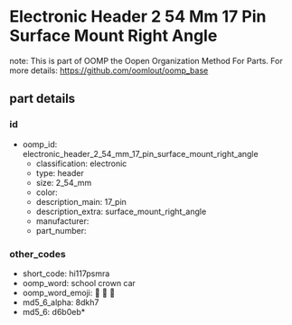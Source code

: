 # Electronic Header 2 54 Mm 17 Pin Surface Mount Right Angle  

note: This is part of OOMP the Oopen Organization Method For Parts. For more details: https://github.com/oomlout/oomp_base

##  part details





### id
* oomp_id: electronic_header_2_54_mm_17_pin_surface_mount_right_angle
  * classification: electronic
  * type: header
  * size: 2_54_mm
  * color: 
  * description_main: 17_pin
  * description_extra: surface_mount_right_angle
  * manufacturer: 
  * part_number: 

### other_codes
* short_code: hi117psmra
* oomp_word: school crown car
* oomp_word_emoji: :school: :crown: :car:
* md5_6_alpha: 8dkh7
* md5_6: d6b0eb* 